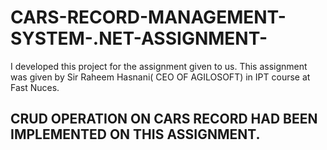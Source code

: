 # CARS-RECORD-MANAGEMENT-SYSTEM-.NET-ASSIGNMENT-


I developed this project for the assignment given to us. This assignment was given by Sir Raheem Hasnani( CEO OF AGILOSOFT) in IPT course at Fast Nuces.


## CRUD OPERATION ON CARS RECORD HAD BEEN IMPLEMENTED ON THIS ASSIGNMENT.
